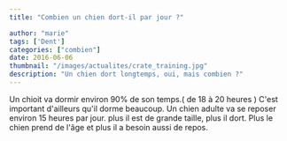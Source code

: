 ```yaml
---
title: "Combien un chien dort-il par jour ?"

author: "marie"
tags: ['Dent']
categories: ["combien"]
date: 2016-06-06
thumbnail: "/images/actualites/crate_training.jpg"
description: "Un chien dort longtemps, oui, mais combien ?"
---
```


Un chioit va dormir environ 90% de son temps.( de 18 à 20 heures ) C'est important d'ailleurs qu'il dorme beaucoup.
Un chien adulte va se reposer environ 15 heures par jour. plus il est de grande taille, plus il dort. Plus le chien prend de l'âge et plus il a besoin aussi de repos.